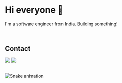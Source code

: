 # Hi everyone :wave:

I'm a software engineer from India. Building something!

</br>

## Contact 
<div> 
  <a href="https://www.linkedin.com/in/yash-agarwal-5b038a167" target="_blank"><img src="https://img.shields.io/badge/-LinkedIn-%230077B5?style=for-the-badge&logo=linkedin&logoColor=white" target="_blank"></a> 
  <a href = "mailto: yagarwal1307@gmail.com"><img src="https://img.shields.io/badge/-Gmail-%23333?style=for-the-badge&logo=gmail&logoColor=white" target="_blank"></a>
 </br>
</br>
 
  ![Snake animation](https://github.com/yagarwal1307/yagarwal1307/blob/output/github-contribution-grid-snake.svg)
 
</div>